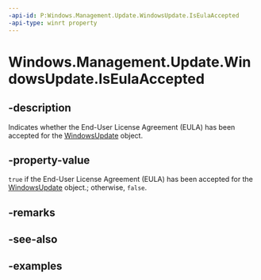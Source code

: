```yaml
---
-api-id: P:Windows.Management.Update.WindowsUpdate.IsEulaAccepted
-api-type: winrt property
---
```


# Windows.Management.Update.WindowsUpdate.IsEulaAccepted

<!--
public bool IsEulaAccepted { get; }
-->


## -description

Indicates whether the End-User License Agreement (EULA) has been accepted for the [WindowsUpdate](./windowsupdate.md) object.

## -property-value

`true` if the End-User License Agreement (EULA) has been accepted for the [WindowsUpdate](./windowsupdate.md) object.; otherwise, `false`.

## -remarks

## -see-also

## -examples
